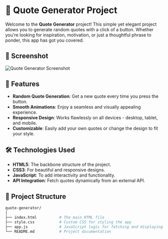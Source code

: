 # 🌟 Quote Generator Project

Welcome to the **Quote Generator** project! This simple yet elegant project allows you to generate random quotes with a click of a button. Whether you're looking for inspiration, motivation, or just a thoughtful phrase to ponder, this app has got you covered.

## 📸 Screenshot

![Quote Generator Screenshot](screenshot-minimalist-quotes_netlify_app-2024_08_11-13_00_48.png)

## 🚀 Features

- **Random Quote Generation**: Get a new quote every time you press the button.
- **Smooth Animations**: Enjoy a seamless and visually appealing experience.
- **Responsive Design**: Works flawlessly on all devices - desktop, tablet, and mobile.
- **Customizable**: Easily add your own quotes or change the design to fit your style.

## 🛠️ Technologies Used

- **HTML5**: The backbone structure of the project.
- **CSS3**: For beautiful and responsive designs.
- **JavaScript**: To add interactivity and functionality.
- **API Integration**: Fetch quotes dynamically from an external API.

## 📂 Project Structure

```bash
quote-generator/
│
├── index.html          # The main HTML file
├── style.css           # Custom CSS for styling the app
├── app.js              # JavaScript logic for fetching and displaying quotes
└── README.md           # Project documentation

